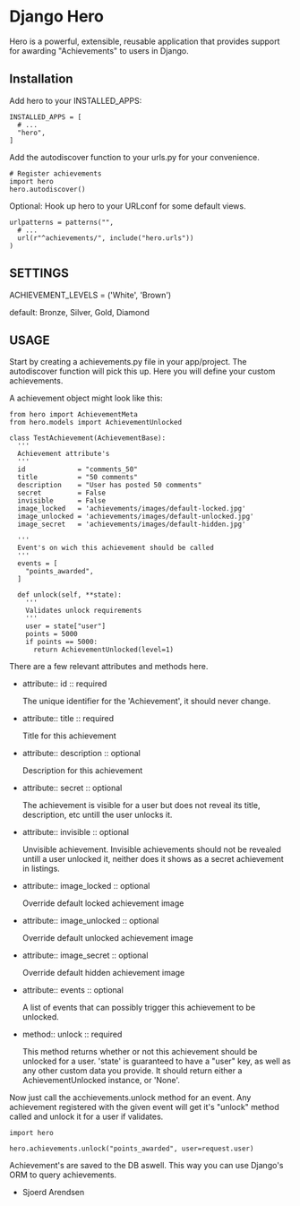 Django Hero
=========

Hero is a powerful, extensible, reusable application that provides
support for awarding "Achievements" to users in Django.

Installation
------------

Add hero to your INSTALLED_APPS:

    INSTALLED_APPS = [
      # ...
      "hero",
    ]

Add the autodiscover function to your urls.py for your convenience.

    # Register achievements
    import hero
    hero.autodiscover()

Optional: Hook up hero to your URLconf for some default views.

    urlpatterns = patterns("",
      # ...
      url(r"^achievements/", include("hero.urls"))
    )

SETTINGS
------------

ACHIEVEMENT_LEVELS = ('White', 'Brown')

default:  Bronze, Silver, Gold, Diamond

USAGE
------------

Start by creating a achievements.py file in your app/project. The autodiscover function will pick this up.
Here you will define your custom achievements.

A achievement object might look like this:

    from hero import AchievementMeta
    from hero.models import AchievementUnlocked
    
    class TestAchievement(AchievementBase):
      '''
      Achievement attribute's
      '''
      id             = "comments_50"
      title          = "50 comments"
      description    = "User has posted 50 comments"
      secret         = False
      invisible      = False
      image_locked   = 'achievements/images/default-locked.jpg'
      image_unlocked = 'achievements/images/default-unlocked.jpg'
      image_secret   = 'achievements/images/default-hidden.jpg'

      '''
      Event's on wich this achievement should be called
      '''
      events = [
        "points_awarded",
      ]
      
      def unlock(self, **state):
        '''
        Validates unlock requirements
        '''
        user = state["user"]
        points = 5000
        if points == 5000:
          return AchievementUnlocked(level=1)

There are a few relevant attributes and methods here.

*   attribute:: id :: required

    The unique identifier for the 'Achievement', it should never change.
    
*   attribute:: title :: required

    Title for this achievement

*   attribute:: description :: optional

    Description for this achievement

*   attribute:: secret :: optional

    The achievement is visible for a user but does not reveal its title, description, etc untill the user unlocks it.

*   attribute:: invisible :: optional

    Unvisible achievement. Invisible achievements should not be revealed untill a user unlocked it, neither does it shows as a secret achievement in listings.
    
*   attribute:: image_locked :: optional

    Override default locked achievement image

*   attribute:: image_unlocked :: optional

    Override default unlocked achievement image

*   attribute:: image_secret :: optional

    Override default hidden achievement image
    
*   attribute:: events :: optional

    A list of events that can possibly trigger this achievement to be unlocked.

*   method:: unlock :: required

    This method returns whether or not this achievement should be unlocked for a user.
    'state' is guaranteed to have a "user" key, as well as any other
    custom data you provide. It should return either a AchievementUnlocked instance, or 'None'.

Now just call the acchievements.unlock method for an event. 
Any achievement registered with the given event will get it's "unlock" method called and unlock it for a user if validates.

    import hero

    hero.achievements.unlock("points_awarded", user=request.user) 
    

Achievement's are saved to the DB aswell. This way you can use Django's ORM to query achievements.

- Sjoerd Arendsen